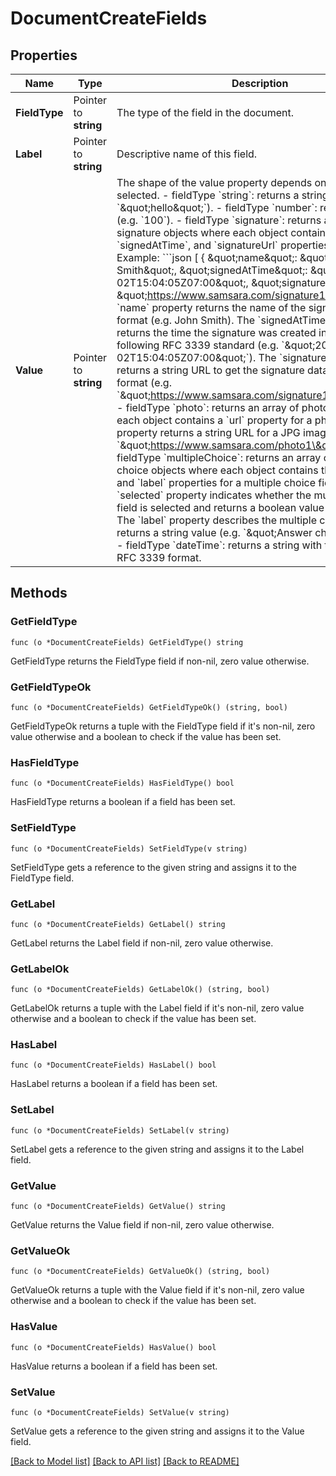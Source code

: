 # DocumentCreateFields

## Properties

Name | Type | Description | Notes
------------ | ------------- | ------------- | -------------
**FieldType** | Pointer to **string** | The type of the field in the document. | [optional] 
**Label** | Pointer to **string** | Descriptive name of this field. | [optional] 
**Value** | Pointer to **string** | The shape of the value property depends on the fieldType selected.  - fieldType &#x60;string&#x60;: returns a string (e.g. &#x60;\&quot;hello\&quot;&#x60;).  - fieldType &#x60;number&#x60;: returns a number (e.g. &#x60;100&#x60;).  - fieldType &#x60;signature&#x60;: returns an array of signature objects where each object contains the &#x60;name&#x60;, &#x60;signedAtTime&#x60;, and &#x60;signatureUrl&#x60; properties for a signature. Example:  &#x60;&#x60;&#x60;json [   {     \&quot;name\&quot;: \&quot;John Smith\&quot;,     \&quot;signedAtTime\&quot;: \&quot;2006-01-02T15:04:05Z07:00\&quot;,     \&quot;signatureUrl\&quot;: \&quot;https://www.samsara.com/signature1\&quot;   } ] &#x60;&#x60;&#x60;  The &#x60;name&#x60; property returns the name of the signee in string format (e.g. John Smith). The &#x60;signedAtTime&#x60; property returns the time the signature was created in string format, following RFC 3339 standard (e.g. &#x60;\&quot;2006-01-02T15:04:05Z07:00\&quot;&#x60;). The &#x60;signatureUrl&#x60; property returns a string URL to get the signature data in base64 format (e.g. &#x60;\&quot;https://www.samsara.com/signature1\&quot;&#x60;).  - fieldType &#x60;photo&#x60;: returns an array of photo objects where each object contains a &#x60;url&#x60; property for a photo. The &#x60;url&#x60; property returns a string URL for a JPG image (e.g. &#x60;\&quot;https://www.samsara.com/photo1\&quot;&#x60;).  - fieldType &#x60;multipleChoice&#x60;: returns an array of multiple choice objects where each object contains the &#x60;selected&#x60; and &#x60;label&#x60; properties for a multiple choice field item. The &#x60;selected&#x60; property indicates whether the multiple choice field is selected and returns a boolean value (e.g. &#x60;false&#x60;). The &#x60;label&#x60; property describes the multiple choice field and returns a string value (e.g. &#x60;\&quot;Answer choice 1\&quot;&#x60;).  - fieldType &#x60;dateTime&#x60;: returns a string with the timestamp in RFC 3339 format. | [optional] 

## Methods

### GetFieldType

`func (o *DocumentCreateFields) GetFieldType() string`

GetFieldType returns the FieldType field if non-nil, zero value otherwise.

### GetFieldTypeOk

`func (o *DocumentCreateFields) GetFieldTypeOk() (string, bool)`

GetFieldTypeOk returns a tuple with the FieldType field if it's non-nil, zero value otherwise
and a boolean to check if the value has been set.

### HasFieldType

`func (o *DocumentCreateFields) HasFieldType() bool`

HasFieldType returns a boolean if a field has been set.

### SetFieldType

`func (o *DocumentCreateFields) SetFieldType(v string)`

SetFieldType gets a reference to the given string and assigns it to the FieldType field.

### GetLabel

`func (o *DocumentCreateFields) GetLabel() string`

GetLabel returns the Label field if non-nil, zero value otherwise.

### GetLabelOk

`func (o *DocumentCreateFields) GetLabelOk() (string, bool)`

GetLabelOk returns a tuple with the Label field if it's non-nil, zero value otherwise
and a boolean to check if the value has been set.

### HasLabel

`func (o *DocumentCreateFields) HasLabel() bool`

HasLabel returns a boolean if a field has been set.

### SetLabel

`func (o *DocumentCreateFields) SetLabel(v string)`

SetLabel gets a reference to the given string and assigns it to the Label field.

### GetValue

`func (o *DocumentCreateFields) GetValue() string`

GetValue returns the Value field if non-nil, zero value otherwise.

### GetValueOk

`func (o *DocumentCreateFields) GetValueOk() (string, bool)`

GetValueOk returns a tuple with the Value field if it's non-nil, zero value otherwise
and a boolean to check if the value has been set.

### HasValue

`func (o *DocumentCreateFields) HasValue() bool`

HasValue returns a boolean if a field has been set.

### SetValue

`func (o *DocumentCreateFields) SetValue(v string)`

SetValue gets a reference to the given string and assigns it to the Value field.


[[Back to Model list]](../README.md#documentation-for-models) [[Back to API list]](../README.md#documentation-for-api-endpoints) [[Back to README]](../README.md)


